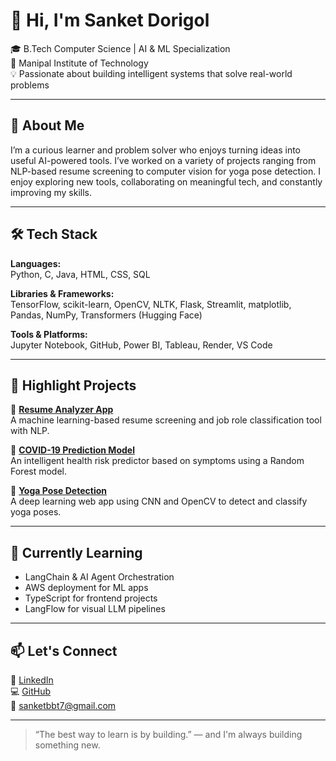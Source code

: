 # 👋 Hi, I'm Sanket Dorigol

🎓 B.Tech Computer Science | AI & ML Specialization  
📍 Manipal Institute of Technology  
💡 Passionate about building intelligent systems that solve real-world problems

---

## 🚀 About Me

I’m a curious learner and problem solver who enjoys turning ideas into useful AI-powered tools. I’ve worked on a variety of projects ranging from NLP-based resume screening to computer vision for yoga pose detection. I enjoy exploring new tools, collaborating on meaningful tech, and constantly improving my skills.

---

## 🛠️ Tech Stack

**Languages:**  
Python, C, Java, HTML, CSS, SQL  

**Libraries & Frameworks:**  
TensorFlow, scikit-learn, OpenCV, NLTK, Flask, Streamlit, matplotlib, Pandas, NumPy, Transformers (Hugging Face)

**Tools & Platforms:**  
Jupyter Notebook, GitHub, Power BI, Tableau, Render, VS Code

---

## 📌 Highlight Projects

🔹 **[Resume Analyzer App](https://github.com/Sanket0307/Resume-Analyzer)**  
A machine learning-based resume screening and job role classification tool with NLP.

🔹 **[COVID-19 Prediction Model](https://github.com/Sanket0307/COVID-prediction-model)**  
An intelligent health risk predictor based on symptoms using a Random Forest model.

🔹 **[Yoga Pose Detection](https://github.com/Sanket0307/Yoga-Pose-Detection)**  
A deep learning web app using CNN and OpenCV to detect and classify yoga poses.

---

## 🌱 Currently Learning

- LangChain & AI Agent Orchestration  
- AWS deployment for ML apps  
- TypeScript for frontend projects  
- LangFlow for visual LLM pipelines

---

## 📫 Let's Connect

🔗 [LinkedIn](https://www.linkedin.com/in/sanket-dorigol-209ba8256/)  
💻 [GitHub](https://github.com/Sanket0307)  
📧 sanketbbt7@gmail.com

---

> “The best way to learn is by building.” — and I'm always building something new.
